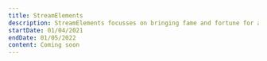 ```yaml
---
title: StreamElements
description: StreamElements focusses on bringing fame and fortune for all streamer, not just big streamers. Once they started to dip their toes in the Youtube branch, they needed some extra horse power to power the engine.
startDate: 01/04/2021
endDate: 01/05/2022
content: Coming soon
---
```

